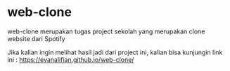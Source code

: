 # web-clone
web-clone merupakan tugas project sekolah yang merupakan clone website dari Spotify

Jika kalian ingin melihat hasil jadi dari project ini, kalian bisa kunjungin link ini : https://evanalifian.github.io/web-clone/ 
